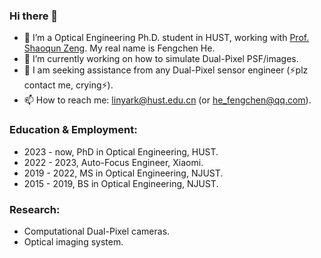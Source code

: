 <!--
**LinYark/linyark** is a ✨ _special_ ✨ repository because its `README.md` (this file) appears on your GitHub profile.

Here are some ideas to get you started:

- 🔭 I’m currently working on ...
- 🌱 I’m currently learning ...
- 👯 I’m looking to collaborate on ...
- 🤔 I’m looking for help with ...
- 💬 Ask me about ...
- 📫 How to reach me: ...
- 😄 Pronouns: ...
- ⚡ Fun fact: ...
-->

### Hi there 👋
- 🌱 I’m a Optical Engineering Ph.D. student in HUST, working with [Prof. Shaoqun Zeng](http://faculty.hust.edu.cn/zengshaoqun/zh_CN/index.htm). My real name is Fengchen He.
- 🔭 I’m currently working on how to simulate Dual-Pixel PSF/images.
- 🤔 I am seeking assistance from any Dual-Pixel sensor engineer (⚡plz contact me, crying⚡).
- 📫 How to reach me: linyark@hust.edu.cn (or he_fengchen@qq.com).
### Education & Employment:
- 2023 - now, PhD in Optical Engineering, HUST.
- 2022 - 2023, Auto-Focus Engineer, Xiaomi.
- 2019 - 2022, MS in Optical Engineering, NJUST.
- 2015 - 2019, BS in Optical Engineering, NJUST.
### Research:
- Computational Dual-Pixel cameras.
- Optical imaging system.


